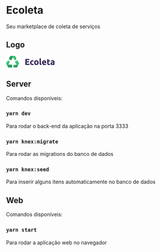 # Ecoleta
Seu marketplace de coleta de serviços

## Logo
<img src="assets/logo.png" alt="Ecoleta" />

## Server

Comandos disponíveis:

### `yarn dev`
Para rodar o back-end da aplicação na porta 3333

### `yarn knex:migrate`
Para rodar as migrations do banco de dados

### `yarn knex:seed`
Para inserir alguns itens automaticamente no banco de dados

## Web

Comandos disponíveis:

### `yarn start`
Para rodar a aplicação web no navegador
